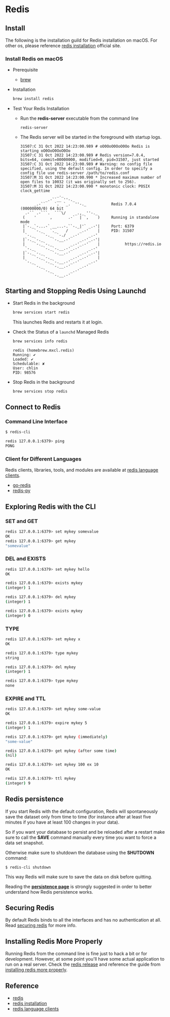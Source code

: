 # Redis


## Install
The following is the installation guild for Redis installation on macOS.
For other os, please reference [redis installation] official site.

### Install Redis on macOS
- Prerequisite
  - [brew]

- Installation
  ```bash
  brew install redis
  ```

- Test Your Redis Installation
  - Run the **redis-server** executable from the command line
    ```
    redis-server
    ```
  - The Redis server will be started in the foreground with startup logs.
    ```
    31507:C 31 Oct 2022 14:23:00.989 # oO0OoO0OoO0Oo Redis is starting oO0OoO0OoO0Oo
    31507:C 31 Oct 2022 14:23:00.989 # Redis version=7.0.4, bits=64, commit=00000000, modified=0, pid=31507, just started
    31507:C 31 Oct 2022 14:23:00.989 # Warning: no config file specified, using the default config. In order to specify a config file use redis-server /path/to/redis.conf
    31507:M 31 Oct 2022 14:23:00.990 * Increased maximum number of open files to 10032 (it was originally set to 256).
    31507:M 31 Oct 2022 14:23:00.990 * monotonic clock: POSIX clock_gettime
                    _._
               _.-``__ ''-._
          _.-``    `.  `_.  ''-._           Redis 7.0.4 (00000000/0) 64 bit
      .-`` .-```.  ```\/    _.,_ ''-._
     (    '      ,       .-`  | `,    )     Running in standalone mode
     |`-._`-...-` __...-.``-._|'` _.-'|     Port: 6379
     |    `-._   `._    /     _.-'    |     PID: 31507
      `-._    `-._  `-./  _.-'    _.-'
     |`-._`-._    `-.__.-'    _.-'_.-'|
     |    `-._`-._        _.-'_.-'    |           https://redis.io
      `-._    `-._`-.__.-'_.-'    _.-'
     |`-._`-._    `-.__.-'    _.-'_.-'|
     |    `-._`-._        _.-'_.-'    |
      `-._    `-._`-.__.-'_.-'    _.-'
          `-._    `-.__.-'    _.-'
              `-._        _.-'
                  `-.__.-'

    ```


## Starting and Stopping Redis Using Launchd
- Start Redis in the background
  ```bash
  brew services start redis
  ```
  This launches Redis and restarts it at login.

- Check the Status of a `launchd` Managed Redis
  ```bash
  brew services info redis
  ```

  ```
  redis (homebrew.mxcl.redis)
  Running: ✔
  Loaded: ✔
  Schedulable: ✘
  User: chlin
  PID: 98576
  ```

- Stop Redis in the background
  ```bash
  brew services stop redis
  ```


## Connect to Redis

### Command Line Interface
```bash
$ redis-cli

redis 127.0.0.1:6379> ping
PONG
```

### Client for Different Languages
Redis clients, libraries, tools, and modules are available at [redis language clients].
- [go-redis]
- [redis-py]


## Exploring Redis with the CLI

### SET and GET
```bash
redis 127.0.0.1:6379> set mykey somevalue
OK
redis 127.0.0.1:6379> get mykey
"somevalue"
```

### DEL and EXISTS
```bash
redis 127.0.0.1:6379> set mykey hello
OK

redis 127.0.0.1:6379> exists mykey
(integer) 1

redis 127.0.0.1:6379> del mykey
(integer) 1

redis 127.0.0.1:6379> exists mykey
(integer) 0
```

### TYPE
```bash
redis 127.0.0.1:6379> set mykey x
OK

redis 127.0.0.1:6379> type mykey
string

redis 127.0.0.1:6379> del mykey
(integer) 1

redis 127.0.0.1:6379> type mykey
none
```

### EXPIRE and TTL
```bash
redis 127.0.0.1:6379> set mykey some-value
OK

redis 127.0.0.1:6379> expire mykey 5
(integer) 1

redis 127.0.0.1:6379> get mykey (immediately)
"some-value"

redis 127.0.0.1:6379> get mykey (after some time)
(nil)

redis 127.0.0.1:6379> set mykey 100 ex 10
OK

redis 127.0.0.1:6379> ttl mykey
(integer) 9
```


## Redis persistence
If you start Redis with the default configuration, Redis will spontaneously save
the dataset only from time to time (for instance after at least five minutes if
you have at least 100 changes in your data).

So if you want your database to persist and be reloaded after a restart make
sure to call the **SAVE** command manually every time you want to force a data set snapshot.

Otherwise make sure to shutdown the database using the **SHUTDOWN** command:

```
$ redis-cli shutdown
```

This way Redis will make sure to save the data on disk before quitting.

Reading the **[persistence page](https://redis.io/topics/persistence)** is
strongly suggested in order to better understand how Redis persistence works.


## Securing Redis
By default Redis binds to all the interfaces and has no authentication at all.
Read [securing redis] for more info.


## Installing Redis More Properly
Running Redis from the command line is fine just to hack a bit or for development.
However, at some point you'll have some actual application to run on a real server.
Check the [redis release] and reference the guide from [installing redis more properly].


## Reference
- [redis]
- [redis installation]
- [redis language clients]


[brew]: https://brew.sh/
[go-redis]: https://github.com/go-redis/redis
[installing redis more properly]: https://redis.io/docs/getting-started/
[redis]: https://redis.io/
[redis installation]: https://redis.io/docs/getting-started/installation/
[redis language clients]: https://redis.io/docs/clients/
[redis-py]: https://github.com/redis/redis-py
[redis release]: https://github.com/redis/redis/releases
[securing redis]: https://redis.io/docs/getting-started/
